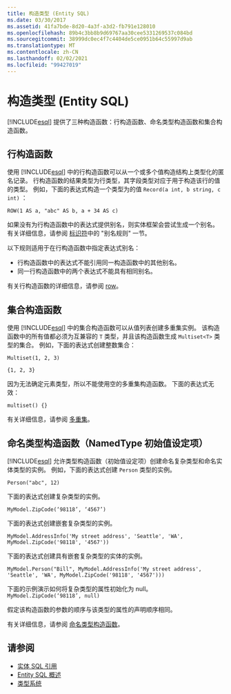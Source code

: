 ```yaml
---
title: 构造类型 (Entity SQL)
ms.date: 03/30/2017
ms.assetid: 41fa7bde-8d20-4a3f-a3d2-fb791e128010
ms.openlocfilehash: 89b4c3bb8b9d69767aa30cee5331269537c084bd
ms.sourcegitcommit: 38999dc0ec4f7c4404de5ce0951b64c55997d9ab
ms.translationtype: MT
ms.contentlocale: zh-CN
ms.lasthandoff: 02/02/2021
ms.locfileid: "99427019"
---
```

# <a name="constructing-types-entity-sql"></a>构造类型 (Entity SQL)

<!-- markdownlint-disable DOCSMD001 -->
[!INCLUDE[esql](../../../../../../includes/esql-md.md)] 提供了三种构造函数：行构造函数、命名类型构造函数和集合构造函数。

## <a name="row-constructors"></a>行构造函数

使用 [!INCLUDE[esql](../../../../../../includes/esql-md.md)] 中的行构造函数可以从一个或多个值构造结构上类型化的匿名记录。 行构造函数的结果类型为行类型，其字段类型对应于用于构造该行的值的类型。 例如，下面的表达式构造一个类型为的值 `Record(a int, b string, c int)` ：

`ROW(1 AS a, "abc" AS b, a + 34 AS c)`

如果没有为行构造函数中的表达式提供别名，则实体框架会尝试生成一个别名。 有关详细信息，请参阅 [标识符](identifiers-entity-sql.md)中的 "别名规则" 一节。

以下规则适用于在行构造函数中指定表达式别名：

- 行构造函数中的表达式不能引用同一构造函数中的其他别名。
- 同一行构造函数中的两个表达式不能具有相同别名。

有关行构造函数的详细信息，请参阅 [row](row-entity-sql.md)。

## <a name="collection-constructors"></a>集合构造函数

使用 [!INCLUDE[esql](../../../../../../includes/esql-md.md)] 中的集合构造函数可以从值列表创建多重集实例。 该构造函数中的所有值都必须为互兼容的 `T` 类型，并且该构造函数生成 `Multiset<T>` 类型的集合。 例如，下面的表达式创建整数集合：

`Multiset(1, 2, 3)`

`{1, 2, 3}`

因为无法确定元素类型，所以不能使用空的多重集构造函数。 下面的表达式无效：

`multiset() {}`

有关详细信息，请参阅 [多重集](multiset-entity-sql.md)。

## <a name="named-type-constructors-namedtype-initializers"></a>命名类型构造函数（NamedType 初始值设定项）

[!INCLUDE[esql](../../../../../../includes/esql-md.md)] 允许类型构造函数（初始值设定项）创建命名复杂类型和命名实体类型的实例。 例如，下面的表达式创建 `Person` 类型的实例。

`Person("abc", 12)`

下面的表达式创建复杂类型的实例。

`MyModel.ZipCode(‘98118’, ‘4567’)`

下面的表达式创建嵌套复杂类型的实例。

`MyModel.AddressInfo('My street address', 'Seattle', 'WA', MyModel.ZipCode('98118', '4567'))`

下面的表达式创建具有嵌套复杂类型的实体的实例。

`MyModel.Person("Bill", MyModel.AddressInfo('My street address', 'Seattle', 'WA', MyModel.ZipCode('98118', '4567')))`

下面的示例演示如何将复杂类型的属性初始化为 null。 `MyModel.ZipCode(‘98118’, null)`

假定该构造函数的参数的顺序与该类型的属性的声明顺序相同。

有关详细信息，请参阅 [命名类型构造函数](named-type-constructor-entity-sql.md)。

## <a name="see-also"></a>请参阅

- [实体 SQL 引用](entity-sql-reference.md)
- [Entity SQL 概述](entity-sql-overview.md)
- [类型系统](type-system-entity-sql.md)
